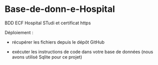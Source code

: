 # Base-de-donn-e-Hospital
BDD ECF Hospital STudi et certificat https

Déploiement :

- récupérer les fichiers depuis le dépôt GitHub
  
- exécuter les instructions de code dans votre base de données (nous avons utilisé Sqlite pour ce projet) 
